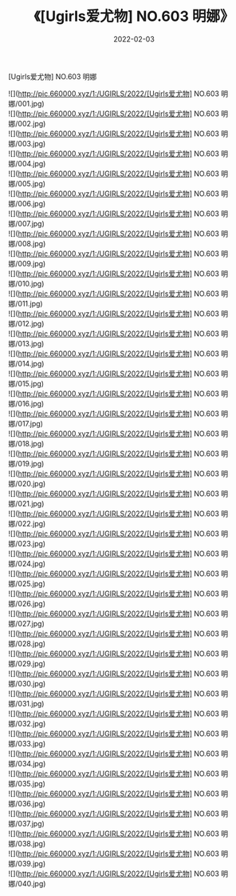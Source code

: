 ﻿---
layout: post
title:  《[Ugirls爱尤物] NO.603 明娜》
date:   2022-02-03
img: http://pic.660000.xyz/1:/UGIRLS/2022/[Ugirls爱尤物] NO.603 明娜/000.jpg
categories: [美女, 清纯, 唯美]
---

[Ugirls爱尤物] NO.603 明娜

 ![](http://pic.660000.xyz/1:/UGIRLS/2022/[Ugirls爱尤物] NO.603 明娜/001.jpg) <br>![](http://pic.660000.xyz/1:/UGIRLS/2022/[Ugirls爱尤物] NO.603 明娜/002.jpg) <br>![](http://pic.660000.xyz/1:/UGIRLS/2022/[Ugirls爱尤物] NO.603 明娜/003.jpg) <br>![](http://pic.660000.xyz/1:/UGIRLS/2022/[Ugirls爱尤物] NO.603 明娜/004.jpg) <br>![](http://pic.660000.xyz/1:/UGIRLS/2022/[Ugirls爱尤物] NO.603 明娜/005.jpg) <br>![](http://pic.660000.xyz/1:/UGIRLS/2022/[Ugirls爱尤物] NO.603 明娜/006.jpg) <br>![](http://pic.660000.xyz/1:/UGIRLS/2022/[Ugirls爱尤物] NO.603 明娜/007.jpg) <br>![](http://pic.660000.xyz/1:/UGIRLS/2022/[Ugirls爱尤物] NO.603 明娜/008.jpg) <br>![](http://pic.660000.xyz/1:/UGIRLS/2022/[Ugirls爱尤物] NO.603 明娜/009.jpg) <br>![](http://pic.660000.xyz/1:/UGIRLS/2022/[Ugirls爱尤物] NO.603 明娜/010.jpg) <br>![](http://pic.660000.xyz/1:/UGIRLS/2022/[Ugirls爱尤物] NO.603 明娜/011.jpg) <br>![](http://pic.660000.xyz/1:/UGIRLS/2022/[Ugirls爱尤物] NO.603 明娜/012.jpg) <br>![](http://pic.660000.xyz/1:/UGIRLS/2022/[Ugirls爱尤物] NO.603 明娜/013.jpg) <br>![](http://pic.660000.xyz/1:/UGIRLS/2022/[Ugirls爱尤物] NO.603 明娜/014.jpg) <br>![](http://pic.660000.xyz/1:/UGIRLS/2022/[Ugirls爱尤物] NO.603 明娜/015.jpg) <br>![](http://pic.660000.xyz/1:/UGIRLS/2022/[Ugirls爱尤物] NO.603 明娜/016.jpg) <br>![](http://pic.660000.xyz/1:/UGIRLS/2022/[Ugirls爱尤物] NO.603 明娜/017.jpg) <br>![](http://pic.660000.xyz/1:/UGIRLS/2022/[Ugirls爱尤物] NO.603 明娜/018.jpg) <br>![](http://pic.660000.xyz/1:/UGIRLS/2022/[Ugirls爱尤物] NO.603 明娜/019.jpg) <br>![](http://pic.660000.xyz/1:/UGIRLS/2022/[Ugirls爱尤物] NO.603 明娜/020.jpg) <br>![](http://pic.660000.xyz/1:/UGIRLS/2022/[Ugirls爱尤物] NO.603 明娜/021.jpg) <br>![](http://pic.660000.xyz/1:/UGIRLS/2022/[Ugirls爱尤物] NO.603 明娜/022.jpg) <br>![](http://pic.660000.xyz/1:/UGIRLS/2022/[Ugirls爱尤物] NO.603 明娜/023.jpg) <br>![](http://pic.660000.xyz/1:/UGIRLS/2022/[Ugirls爱尤物] NO.603 明娜/024.jpg) <br>![](http://pic.660000.xyz/1:/UGIRLS/2022/[Ugirls爱尤物] NO.603 明娜/025.jpg) <br>![](http://pic.660000.xyz/1:/UGIRLS/2022/[Ugirls爱尤物] NO.603 明娜/026.jpg) <br>![](http://pic.660000.xyz/1:/UGIRLS/2022/[Ugirls爱尤物] NO.603 明娜/027.jpg) <br>![](http://pic.660000.xyz/1:/UGIRLS/2022/[Ugirls爱尤物] NO.603 明娜/028.jpg) <br>![](http://pic.660000.xyz/1:/UGIRLS/2022/[Ugirls爱尤物] NO.603 明娜/029.jpg) <br>![](http://pic.660000.xyz/1:/UGIRLS/2022/[Ugirls爱尤物] NO.603 明娜/030.jpg) <br>![](http://pic.660000.xyz/1:/UGIRLS/2022/[Ugirls爱尤物] NO.603 明娜/031.jpg) <br>![](http://pic.660000.xyz/1:/UGIRLS/2022/[Ugirls爱尤物] NO.603 明娜/032.jpg) <br>![](http://pic.660000.xyz/1:/UGIRLS/2022/[Ugirls爱尤物] NO.603 明娜/033.jpg) <br>![](http://pic.660000.xyz/1:/UGIRLS/2022/[Ugirls爱尤物] NO.603 明娜/034.jpg) <br>![](http://pic.660000.xyz/1:/UGIRLS/2022/[Ugirls爱尤物] NO.603 明娜/035.jpg) <br>![](http://pic.660000.xyz/1:/UGIRLS/2022/[Ugirls爱尤物] NO.603 明娜/036.jpg) <br>![](http://pic.660000.xyz/1:/UGIRLS/2022/[Ugirls爱尤物] NO.603 明娜/037.jpg) <br>![](http://pic.660000.xyz/1:/UGIRLS/2022/[Ugirls爱尤物] NO.603 明娜/038.jpg) <br>![](http://pic.660000.xyz/1:/UGIRLS/2022/[Ugirls爱尤物] NO.603 明娜/039.jpg) <br>![](http://pic.660000.xyz/1:/UGIRLS/2022/[Ugirls爱尤物] NO.603 明娜/040.jpg) <br>